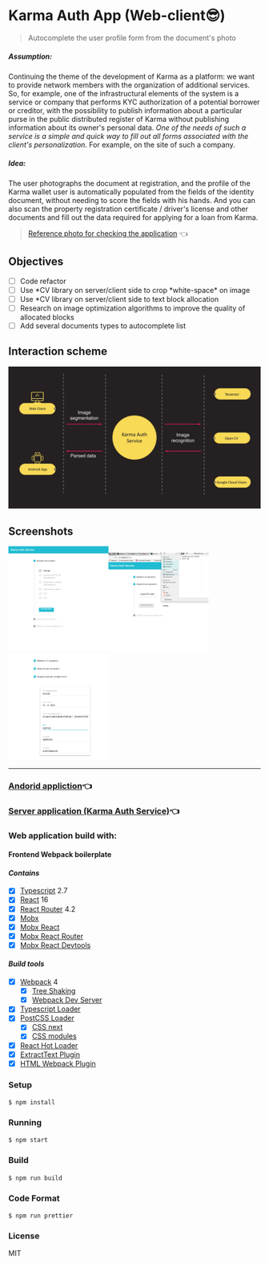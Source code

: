 # Karma Auth App (Web-client😎)
> Autocomplete the user profile form from the document's photo

##### Assumption:
Continuing the theme of the development of Karma as a platform:
we want to provide network members with the organization of additional services.
So, for example, one of the infrastructural elements of the system is a
service or company that performs KYC authorization of a potential
borrower or creditor, with the possibility to publish information
about a particular purse in the public distributed register of Karma
without publishing information about its owner's personal data.
_One of the needs of such a service is a simple and quick way to fill out all forms
associated with the client's personalization._ For example,
on the site of such a company.

##### Idea:
The user photographs the document at registration, and the profile of
the Karma wallet user is automatically populated from the fields of the identity document,
without needing to score the fields with his hands.
And you can also scan the property registration
certificate / driver's license and other documents and
fill out the data required for applying for a loan from Karma.

> [Reference photo for checking the application](https://drive.google.com/drive/folders/1wbArlgHHJiRz9vYOU0CugtXWScsi8lKU) 👈

## Objectives

* [ ] Code refactor
* [ ] Use *CV library on server/client side to crop *white-space\* on image
* [ ] Use \*CV library on server/client side to text block allocation
* [ ] Research on image optimization algorithms to improve the quality of allocated blocks
* [ ] Add several documents types to autocomplete list

## Interaction scheme
<img src="images/system.jpg" alt="preview 1" width="auto" height="autoc">

## Screenshots
<img src="images/appScreen1.png" alt="preview 1" width="200" height="auto"><img src="images/appScreen2.png" alt="preview 1" width="200" height="auto"><img src="images/appScreen3.png" alt="preview 1" width="200" height="auto">

---

### [Andorid appliction](https://github.com/LexLeontiev/karmaauth)👈

### [Server application (Karma Auth Service)](https://github.com/MaximZemskov/karma-auth)👈

### Web application build with:

#### Frontend Webpack boilerplate
#### _Contains_

* [x] [Typescript](https://www.typescriptlang.org/) 2.7
* [x] [React](https://facebook.github.io/react/) 16
* [x] [React Router](https://github.com/ReactTraining/react-router) 4.2
* [x] [Mobx](https://github.com/mobxjs/mobx)
* [x] [Mobx React](https://github.com/mobxjs/mobx-react)
* [x] [Mobx React Router](https://github.com/alisd23/mobx-react-router/)
* [x] [Mobx React Devtools](https://github.com/mobxjs/mobx-react-devtools)

#### _Build tools_

* [x] [Webpack](https://webpack.github.io) 4
  * [x] [Tree Shaking](https://webpack.js.org/guides/tree-shaking/)
  * [x] [Webpack Dev Server](https://github.com/webpack/webpack-dev-server)
* [x] [Typescript Loader](https://github.com/TypeStrong/ts-loader)
* [x] [PostCSS Loader](https://github.com/postcss/postcss-loader)
  * [x] [CSS next](https://github.com/MoOx/postcss-cssnext)
  * [x] [CSS modules](https://github.com/css-modules/css-modules)
* [x] [React Hot Loader](https://github.com/gaearon/react-hot-loader)
* [x] [ExtractText Plugin](https://github.com/webpack/extract-text-webpack-plugin)
* [x] [HTML Webpack Plugin](https://github.com/ampedandwired/html-webpack-plugin)

### Setup

```
$ npm install
```

### Running

```
$ npm start
```

### Build

```
$ npm run build
```

### Code Format

```
$ npm run prettier
```

### License

MIT
